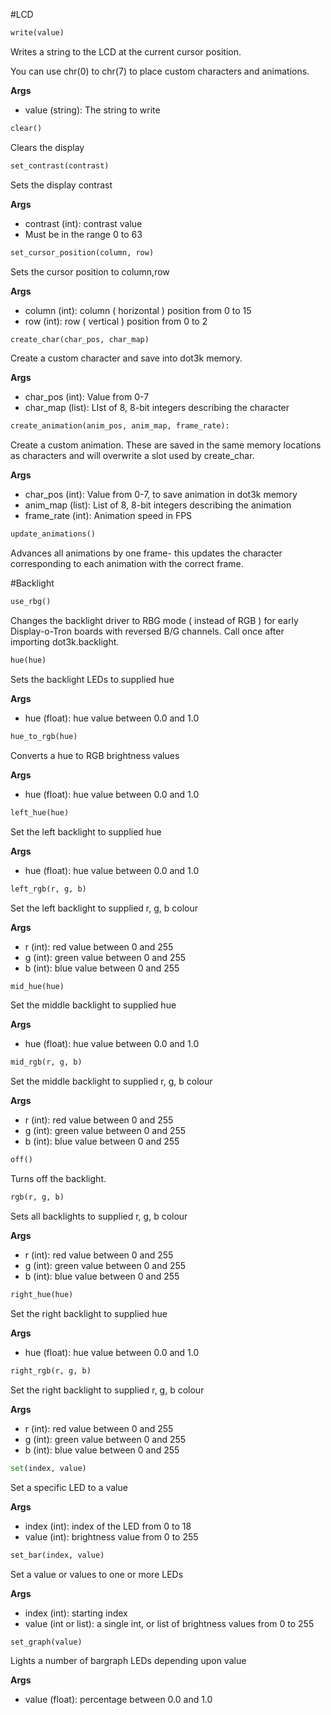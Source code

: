 #LCD

```python
write(value)
```
Writes a string to the LCD at the current cursor position.

You can use chr(0) to chr(7) to place custom characters and animations.

**Args**
* value (string): The string to write

```python
clear()
```
Clears the display

```python
set_contrast(contrast)
```
Sets the display contrast

**Args**
* contrast (int): contrast value
* Must be in the range 0 to 63

```python
set_cursor_position(column, row)
```
Sets the cursor position to column,row

**Args**
* column (int): column ( horizontal ) position from 0 to 15
* row (int): row ( vertical ) position from 0 to 2

```python
create_char(char_pos, char_map)
```
Create a custom character and save into dot3k memory.

**Args**
* char_pos (int): Value from 0-7
* char_map (list): LIst of 8, 8-bit integers describing the character

```python
create_animation(anim_pos, anim_map, frame_rate):
```
Create a custom animation. These are saved in the same memory locations as characters and will overwrite a slot used by create_char.

**Args**
* char_pos (int): Value from 0-7, to save animation in dot3k memory
* anim_map (list): List of 8, 8-bit integers describing the animation
* frame_rate (int): Animation speed in FPS

```python
update_animations()
```
Advances all animations by one frame- this updates the character corresponding to each animation with the correct frame.

#Backlight

```python
use_rbg()
```
Changes the backlight driver to RBG mode ( instead of RGB ) for early Display-o-Tron boards with reversed B/G channels. Call once after importing dot3k.backlight.

```python
hue(hue)
```
Sets the backlight LEDs to supplied hue

**Args**
* hue (float): hue value between 0.0 and 1.0

```python
hue_to_rgb(hue)
```
Converts a hue to RGB brightness values

**Args**
* hue (float): hue value between 0.0 and 1.0

```python
left_hue(hue)
```
Set the left backlight to supplied hue

**Args**
* hue (float): hue value between 0.0 and 1.0

```python
left_rgb(r, g, b)
```
Set the left backlight to supplied r, g, b colour

**Args**
* r (int): red value between 0 and 255
* g (int): green value between 0 and 255
* b (int): blue value between 0 and 255

```python
mid_hue(hue)
```
Set the middle backlight to supplied hue

**Args**
* hue (float): hue value between 0.0 and 1.0

```python
mid_rgb(r, g, b)
```
Set the middle backlight to supplied r, g, b colour

**Args**
* r (int): red value between 0 and 255
* g (int): green value between 0 and 255
* b (int): blue value between 0 and 255

```python
off()
```
Turns off the backlight.

```python
rgb(r, g, b)
```
Sets all backlights to supplied r, g, b colour

**Args**
* r (int): red value between 0 and 255
* g (int): green value between 0 and 255
* b (int): blue value between 0 and 255

```python
right_hue(hue)
```
Set the right backlight to supplied hue

**Args**
* hue (float): hue value between 0.0 and 1.0

```python
right_rgb(r, g, b)
```
Set the right backlight to supplied r, g, b colour

**Args**
* r (int): red value between 0 and 255
* g (int): green value between 0 and 255
* b (int): blue value between 0 and 255

```python
set(index, value)
```
Set a specific LED to a value

**Args**
* index (int): index of the LED from 0 to 18
* value (int): brightness value from 0 to 255

```python
set_bar(index, value)
```
Set a value or values to one or more LEDs

**Args**
* index (int): starting index
* value (int or list): a single int, or list of brightness values from 0 to 255

```python
set_graph(value)
```
Lights a number of bargraph LEDs depending upon value

**Args**
* value (float): percentage between 0.0 and 1.0
